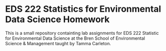 # EDS 222 Statistics for Environmental Data Science Homework

This is a small repository containting lab assignments for EDS 222 Statistic for Environmental Data Science at the Bren School of Environmental Science & Management taught by Tamma Carleton. 
